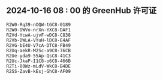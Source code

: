 ## 2024-10-16 08 : 00 的 GreenHub 许可证
```
R2W0-Rq39-nOQW-tGC8-0189
R2W0-DWVo-nrXn-YXC8-DAF1
R2Vd-YcwA-ujvF-wDC8-C838
R2Vb-DWLA-VYuH-lDC8-E4AF
R2VG-bE4U-V7cA-DTC8-FB49
R2Uq-aekR-M2Sc-a9C8-76CB
R2Ue-yda9-55Ap-QsC8-41C3
R2Uc-JkaP-I1C8-o6C8-466B
R2Ti-80Wz-mLdV-WkC8-B4DE
R2SS-ZavB-kEsj-GhC8-AF09
```
